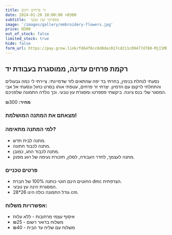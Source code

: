 ```yaml
---
title: זר פרחים רקום
date: 2024-01-20 10:00:00 +0300
subtitle:  פספרטו ועץ טבעי
image: '/images/gallery/embroidery-flowers.jpg'
price: ₪300
out_of_stock: false
limited_stock: true
hide: false
form_url: https://pay.grow.link/fd64f6cc8d8dec817cd211c09477d780-MjI1MDc0Mw
---
```


## רקמת פרחים עדינה, ממוסגרת בעבודת יד

נסעתי לנחלת בנימין, בחרתי בד יפה שהתאים לזר שדמיינתי.
ציירתי לי כמה גבעולים והתחלתי לרקום עם הדמיון.
יצרתי זר פרחים, עטפתי אותו בסרט כחול ונסעתי אל אבי המסגר שלי בנס ציונה.
ביקשתי פספרטו ומסגרת עץ טבעי.
וכך נולדה התמונה שלפניכם.

**מחיר:** ₪300

### מצאתם את המתנה המושלמת!


### למי המתנה מתאימה?

- מתנה לבית חדש.
- מתנה לכבוד חתונה.
- מתנה לכבוד החג, כמובן.
- מתנה לעצמך, לחדר העבודה, לסלון, תזכורת נעימה של רגע מפנק.

### פרטים טכניים
- החוטים הינם חוטי כותנה 100% של חברת dmc הצרפתית.
- המסגרת הינה עץ טבעי.
- גודל התמונה כולה הינו 26*28 cm.

### אפשרויות משלוח:

- איסוף עצמי מרחובות - ללא עלות
- משלוח בדואר רשום - ₪25
- משלוח עם שליח עד הבית - ₪40 
